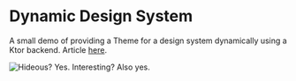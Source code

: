 # Dynamic Design System
A small demo of providing a Theme for a design system dynamically using a Ktor backend. Article [here](https://adambennett.dev/2020/11/server-driven-theming-in-jetpack-compose/).

![Hideous? Yes. Interesting? Also yes.](https://adambennett.dev/img/design-system.gif)
